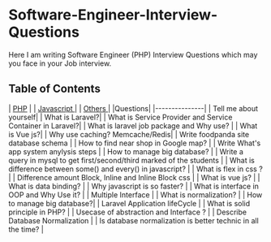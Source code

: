 # Software-Engineer-Interview-Questions
Here I am writing Software Engineer (PHP) Interview Questions which may you face in your Job interview.

## Table of Contents
| [PHP]( README.md ) | 
| [ Javascript ](JAVASCRIPT.md) |
| [ Others ](OTHERS.md) |
|Questions|
|---------------|
| Tell me about yourself|
| What is Laravel?|
| What is Service Provider and Service Container in Laravel?|
| What is laravel job package and Why use? |
| What is Vue js?|
| Why use caching? Memcache/Redis|
| Write foodpanda site database schema |
| How to find near shop in Google map? |
| Write What's app system anylysis steps |
| How to manage big database? |
| Write a query in mysql to get first/second/third marked of the students |
| What is difference between some() and every() in javascript? |
| What is flex in css ? |
| Difference amount Block, Inline and Inline Block css |
| What is vue js? |
| What is data binding? |
| Why javascript is so faster? |
| What is interface in OOP and Why Use it? |
| Multiple Interface |
| What is normalization? |
| How to manage big database?|
| Laravel Application lifeCycle |
| What is solid principle in PHP?  |
| Usecase of abstraction and Interface ? |
| Describe Database Normalization |
| Is database normalization is better technic in all the time? |



